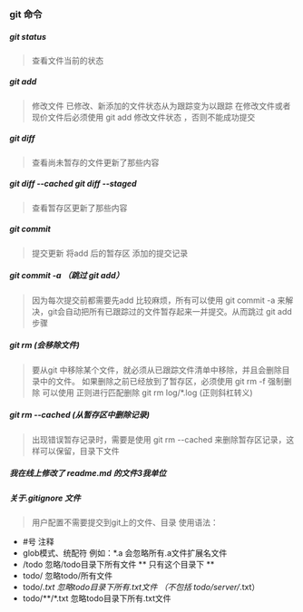 ### git 命令

##### git status

> 查看文件当前的状态


##### git add

> 修改文件 已修改、新添加的文件状态从为跟踪变为以跟踪
> 在修改文件或者现价文件后必须使用 git add 修改文件状态 ，否则不能成功提交

##### git diff
> 查看尚未暂存的文件更新了那些内容

##### git diff --cached  git diff --staged
>  查看暂存区更新了那些内容


##### git commit
 > 提交更新 将add 后的暂存区 添加的提交记录


##### git commit -a （跳过 git add）
> 因为每次提交前都需要先add 比较麻烦，所有可以使用 git commit -a 来解决，git会自动把所有已跟踪过的文件暂存起来一并提交。从而跳过 git add 步骤

##### git rm (会移除文件)
> 要从git 中移除某个文件，就必须从已跟踪文件清单中移除，并且会删除目录中的文件。
> 如果删除之前已经放到了暂存区，必须使用 git rm -f 强制删除
> 可以使用 正则进行匹配删除 git rm log/\*.log (正则斜杠转义)

##### git rm --cached (从暂存区中删除记录)
> 出现错误暂存记录时，需要是使用 git rm --cached 来删除暂存区记录，这样可以保留，目录下文件

##### 我在线上修改了 readme.md 的文件3我单位

##### 关于.gitignore 文件

> 用户配置不需要提交到git上的文件、目录
> 使用语法：
 * #号  注释
 *  glob模式、统配符  例如：*.a 会忽略所有.a文件扩展名文件
 * /todo 忽略/todo目录下所有文件 ** 只有这个目录下 **
 * todo/ 忽略todo/所有文件
 * todo/*.txt 忽略todo目录下所有.txt文件 （不包括 todo/server/*.txt）
 * todo/**/*.txt 忽略todo目录下所有.txt文件

